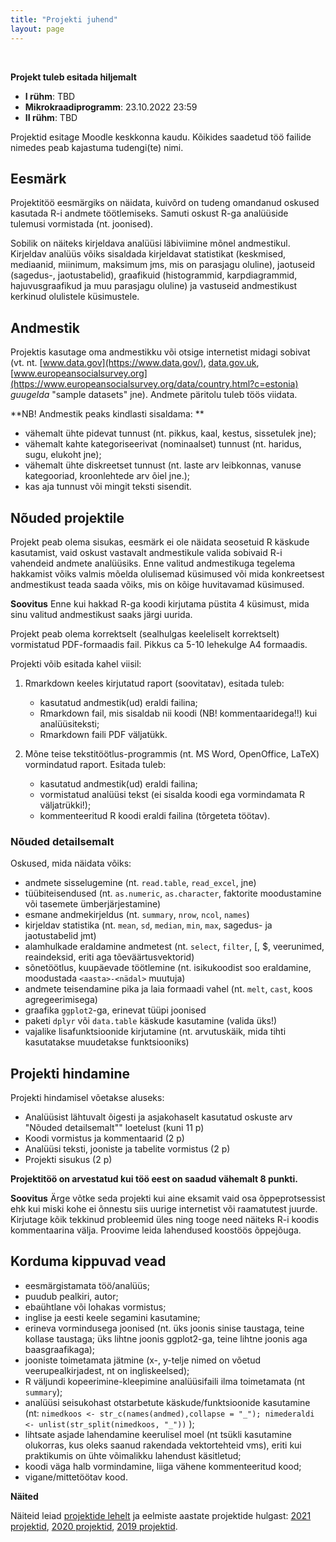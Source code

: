 ```yaml
---
title: "Projekti juhend"
layout: page
---
```


<br/>

**Projekt tuleb esitada hiljemalt**

- **I rühm**:   TBD
- **Mikrokraadiprogramm**: 23.10.2022 23:59
- **II rühm**:  TBD

Projektid esitage Moodle keskkonna kaudu. Kõikides saadetud töö failide nimedes peab kajastuma tudengi(te) nimi.

## Eesmärk

Projektitöö eesmärgiks on näidata, kuivõrd on tudeng omandanud oskused kasutada R-i andmete töötlemiseks. Samuti oskust R-ga analüüside tulemusi vormistada (nt. joonised).

Sobilik on näiteks kirjeldava analüüsi läbiviimine mõnel andmestikul. Kirjeldav analüüs võiks sisaldada kirjeldavat statistikat (keskmised, mediaanid, miinimum, maksimum jms, mis on parasjagu oluline), jaotuseid (sagedus-, jaotustabelid), graafikuid (histogrammid, karpdiagrammid, hajuvusgraafikud ja muu parasjagu oluline) ja vastuseid andmestikust kerkinud olulistele küsimustele.


## Andmestik

Projektis kasutage oma andmestikku või otsige internetist midagi sobivat (vt. nt. [www.data.gov](https://www.data.gov/), [data.gov.uk](https://data.gov.uk/), [www.europeansocialsurvey.org](https://www.europeansocialsurvey.org/data/country.html?c=estonia) *guugelda* "sample datasets" jne). Andmete päritolu tuleb töös viidata.

**NB! Andmestik peaks kindlasti sisaldama: **

* vähemalt ühte pidevat tunnust (nt. pikkus, kaal, kestus, sissetulek jne);
*	vähemalt kahte kategoriseerivat (nominaalset) tunnust (nt. haridus, sugu, elukoht jne); 
*	vähemalt ühte diskreetset tunnust (nt. laste arv leibkonnas, vanuse kategooriad, kroonlehtede arv õiel jne.);
*	kas aja tunnust või mingit teksti sisendit. 


## Nõuded projektile

Projekt peab olema sisukas, eesmärk ei ole näidata seosetuid R käskude kasutamist, vaid oskust vastavalt andmestikule valida sobivaid R-i vahendeid andmete analüüsiks. Enne valitud andmestikuga tegelema hakkamist võiks valmis mõelda olulisemad küsimused või mida konkreetsest andmestikust teada saada võiks, mis on kõige huvitavamad küsimused.

**Soovitus** Enne kui hakkad R-ga koodi kirjutama püstita 4 küsimust, mida sinu valitud andmestikust saaks järgi uurida.

Projekt peab olema korrektselt (sealhulgas keeleliselt korrektselt) vormistatud PDF-formaadis fail. Pikkus ca 5-10 lehekulge A4 formaadis. 


Projekti võib esitada kahel viisil:

1. Rmarkdown keeles kirjutatud raport (soovitatav), esitada tuleb:

    * kasutatud andmestik(ud) eraldi failina;
    * Rmarkdown fail, mis sisaldab nii koodi (NB! kommentaaridega!!) kui analüüsiteksti;
    * Rmarkdown faili PDF väljatükk.


1. Mõne teise tekstitöötlus-programmis (nt. MS Word, OpenOffice, LaTeX) vormindatud raport. Esitada tuleb:

    * kasutatud andmestik(ud) eraldi failina;
    * vormistatud analüüsi tekst (ei sisalda koodi ega vormindamata R väljatrükki!);
    * kommenteeritud R koodi eraldi failina (tõrgeteta töötav).



### Nõuded detailsemalt


Oskused, mida näidata võiks:

* andmete sisselugemine (nt. `read.table`, `read_excel`, jne)
* tüübiteisendused (nt. `as.numeric`, `as.character`, faktorite moodustamine või tasemete ümberjärjestamine)
* esmane andmekirjeldus (nt. `summary`, `nrow`, `ncol`, `names`)
* kirjeldav statistika (nt. `mean`, `sd`, `median`, `min`, `max`, sagedus- ja jaotustabelid jmt)
* alamhulkade eraldamine andmetest (nt. `select`, `filter`, [, $, veerunimed, reaindeksid, eriti aga tõeväärtusvektorid)
* sõnetöötlus, kuupäevade töötlemine (nt. isikukoodist soo eraldamine, moodustada `<aasta>-<nädal>` muutuja)
* andmete teisendamine pika ja laia formaadi vahel (nt. `melt`, `cast`, koos agregeerimisega)
* graafika `ggplot2`-ga, erinevat tüüpi joonised
* paketi `dplyr` või `data.table` käskude kasutamine (valida üks!)
* vajalike lisafunktsioonide kirjutamine (nt. arvutuskäik, mida tihti kasutatakse muudetakse funktsiooniks)


## Projekti hindamine

Projekti hindamisel võetakse aluseks:

* Analüüsist lähtuvalt õigesti ja asjakohaselt kasutatud oskuste arv "Nõuded detailsemalt"" loetelust (kuni 11 p)
* Koodi vormistus ja kommentaarid (2 p)
* Analüüsi teksti, jooniste ja tabelite vormistus (2 p)
* Projekti sisukus (2 p)



**Projektitöö on arvestatud kui töö eest on saadud vähemalt 8 punkti.**

**Soovitus** Ärge võtke seda projekti kui aine eksamit vaid osa õppeprotsessist ehk kui miski kohe ei õnnestu siis uurige internetist või raamatutest juurde. Kirjutage kõik tekkinud probleemid üles ning tooge need näiteks R-i koodis kommentaarina välja. Proovime leida lahendused koostöös õppejõuga.


## Korduma kippuvad vead

* eesmärgistamata töö/analüüs; 
* puudub pealkiri, autor;
* ebaühtlane või lohakas vormistus;
* inglise ja eesti keele segamini kasutamine;
* erineva vormindusega joonised (nt. üks joonis sinise taustaga, teine kollase taustaga; üks lihtne joonis ggplot2-ga, teine lihtne joonis aga baasgraafikaga);
* jooniste toimetamata jätmine (x-, y-telje nimed on võetud veerupealkirjadest, nt on ingliskeelsed);
* R väljundi kopeerimine-kleepimine analüüsifaili ilma toimetamata (nt `summary`);
* analüüsi seisukohast otstarbetute käskude/funktsioonide kasutamine (nt: `nimedkoos <- str_c(names(andmed),collapse = "_"); nimederaldi <- unlist(str_split(nimedkoos, "_"))` );
* lihtsate asjade lahendamine keerulisel moel (nt tsükli kasutamine olukorras, kus oleks saanud rakendada vektortehteid vms), eriti kui praktikumis on ühte võimalikku lahendust käsitletud;
* koodi väga halb vormindamine, liiga vähene kommenteeritud kood;
* vigane/mittetöötav kood.


**Näited**

Näiteid leiad [projektide lehelt](projektid) ja eelmiste aastate projektide hulgast: [2021 projektid](https://rkursus.github.io/2021/projektid), [2020 projektid](https://rkursus.github.io/2020/projektid), [2019 projektid](https://rkursus.github.io/sygis2019/projektid).

